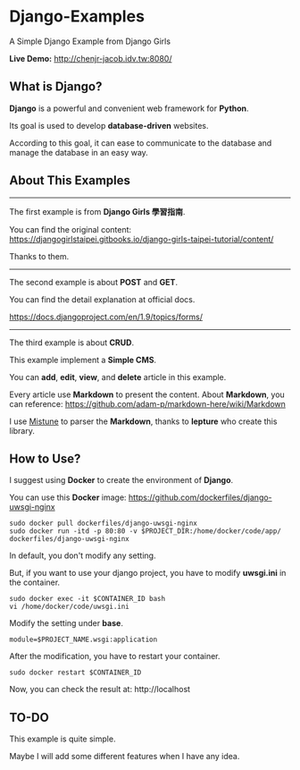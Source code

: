 # Django-Examples

A Simple Django Example from Django Girls

**Live Demo:** http://chenjr-jacob.idv.tw:8080/

## What is Django?

**Django** is a powerful and convenient web framework for **Python**.

Its goal is used to develop **database-driven** websites.

According to this goal, it can ease to communicate to the database and manage the database in an easy way.

## About This Examples

---

The first example is from **Django Girls 學習指南**.

You can find the original content: https://djangogirlstaipei.gitbooks.io/django-girls-taipei-tutorial/content/

Thanks to them.

---

The second example is about **POST** and **GET**.

You can find the detail explanation at official docs.

https://docs.djangoproject.com/en/1.9/topics/forms/

---

The third example is about **CRUD**.

This example implement a **Simple CMS**.

You can **add**, **edit**, **view**, and **delete** article in this example.

Every article use **Markdown** to present the content. About **Markdown**, you can reference: https://github.com/adam-p/markdown-here/wiki/Markdown

I use [Mistune](https://github.com/lepture/mistune) to parser the **Markdown**, thanks to **lepture** who create this library.

## How to Use?

I suggest using **Docker** to create the environment of **Django**.

You can use this **Docker** image: https://github.com/dockerfiles/django-uwsgi-nginx

```$
sudo docker pull dockerfiles/django-uwsgi-nginx
sudo docker run -itd -p 80:80 -v $PROJECT_DIR:/home/docker/code/app/ dockerfiles/django-uwsgi-nginx
```

In default, you don't modify any setting.

But, if you want to use your django project, you have to modify **uwsgi.ini** in the container.

```$
sudo docker exec -it $CONTAINER_ID bash
vi /home/docker/code/uwsgi.ini
```

Modify the setting under **base**.
```$
module=$PROJECT_NAME.wsgi:application
```

After the modification, you have to restart your container.

```$
sudo docker restart $CONTAINER_ID
```

Now, you can check the result at: http://localhost

## TO-DO

This example is quite simple.

Maybe I will add some different features when I have any idea.
